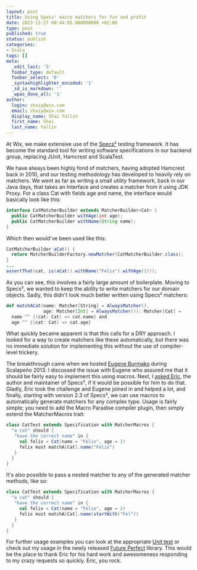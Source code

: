```yaml
---
layout: post
title: Using Specs² macro matchers for fun and profit
date: 2013-12-27 00:44:05.000000000 +02:00
type: post
published: true
status: publish
categories:
- Scala
tags: []
meta:
  _edit_last: '5'
  foobar_type: default
  foobar_select: '0'
  _syntaxhighlighter_encoded: '1'
  _sd_is_markdown: ''
  _wpas_done_all: '1'
author:
  login: shaiy@wix.com
  email: shaiy@wix.com
  display_name: Shai Yallin
  first_name: Shai
  last_name: Yallin
---
```

At Wix, we make extensive use of the [Specs²](http://etorreborre.github.io/specs2/) testing framework. It has become the standard tool for writing software specifications in our backend group, replacing JUnit, Hamcrest and ScalaTest.

We have always been highly fond of matchers, having adopted Hamcrest back in 2010, and our testing methodology has developed to heavily rely on matchers. We went as far as writing a small utility framework, back in our Java days, that takes an Interface and creates a matcher from it using JDK Proxy. For a class Cat with fields age and name, the interface would basically look like this:

```java
interface CatMatcherBuilder extends MatcherBuilder<Cat> {
  public CatMatcherBuilder withAge(int age);
  public CatMatcherBuilder withName(String name);
}
```

Which then would've been used like this:

```java
CatMatcherBuilder aCat() {
  return MatcherBuilderFactory.newMatcher(CatMatcherBuilder.class);
}
...
assertThat(cat, is(aCat().withName("Felix").withAge(1)));
```

As you can see, this involves a fairly large amount of boilerplate.
Moving to Specs², we wanted to keep the ability to write matchers for our domain objects. Sadly, this didn't look much better written using Specs² matchers:

```scala
def matchACat(name: Matcher[String] = AlwaysMatcher(),
              age: Matcher[Int] = AlwaysMatcher()): Matcher[Cat] =
  name ^^ {(cat: Cat) => cat.name} and
  age ^^ {(cat: Cat) => cat.age}
```

What quickly became apparent is that this calls for a DRY approach. I looked for a way to create matchers like these automatically, but there was no immediate solution for implementing this without the use of compiler-level trickery.

The breakthrough came when we hosted [Eugene Burmako](https://twitter.com/xeno_by) during Scalapeño 2013.
I discussed the issue with Eugene who assured me that it should be fairly easy to implement this using macros. Next, I [asked Eric](https://twitter.com/etorreborre), the author and maintainer of Specs², if it would be possible for him to do that. Gladly, Eric took the challenge and Eugene joined in and helped a lot, and finally, starting with version 2.3 of Specs², we can use macros to automatically generate matchers for any complex type. Usage is fairly simple; you need to add the Macro Paradise compiler plugin, then simply extend the MatcherMacros trait:

```scala
class CatTest extends Specification with MatcherMacros {
  "a cat" should {
   "have the correct name" in {
     val felix = Cat(name = "Felix", age = 2)
     felix must matchA[Cat].name("Felix")
   }
  }
}
```

It's also possible to pass a nested matcher to any of the generated matcher methods, like so:

```scala
class CatTest extends Specification with MatcherMacros {
  "a cat" should {
   "have the correct name" in {
     val felix = Cat(name = "Felix", age = 2)
     felix must matchA[Cat].name(startWith("Fel"))
   }
  }
}
```

For further usage examples you can look at the appropriate [Unit test](https://github.com/etorreborre/specs2/blob/master/tests/src/test/scala/org/specs2/matcher/MatcherMacrosSpec.scala) or check out my usage in the newly released [Future Perfect](https://github.com/wix/future-perfect) library.
This would be the place to thank Eric for his hard work and awesomeness responding to my crazy requests so quickly. Eric, you rock. 
